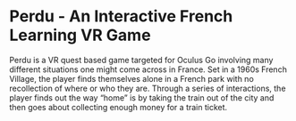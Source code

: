 # Perdu - An Interactive French Learning VR Game
Perdu is a VR quest based game targeted for Oculus Go involving many
different situations one might come across in France. Set in a 1960s French Village, the player
finds themselves alone in a French park with no recollection of where or who they are. Through
a series of interactions, the player finds out the way “home” is by taking the train out of the city
and then goes about collecting enough money for a train ticket.

